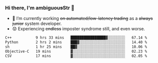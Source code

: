 ### Hi there, I'm ambiguou~~s~~Str 👋

<!--
**ambiguoustexture/ambiguoustexture** is a ✨ _special_ ✨ repository because its `README.md` (this file) appears on your GitHub profile.

Here are some ideas to get you started:
-->
- 🔭 I’m currently working ~~on automated/low-latency trading~~ as a ~~always junior~~ system developer.
- :worried: Experiencing ~~endless~~ imposter syndrome still, and even worse.

<!--START_SECTION:waka-->

```txt
C++           9 hrs 33 mins   ████████████████▓░░░░░░░░   67.14 %
Python        2 hrs 2 mins    ███▓░░░░░░░░░░░░░░░░░░░░░   14.40 %
sh            1 hr 25 mins    ██▓░░░░░░░░░░░░░░░░░░░░░░   10.06 %
Objective-C   19 mins         ▓░░░░░░░░░░░░░░░░░░░░░░░░   02.23 %
CSV           17 mins         ▓░░░░░░░░░░░░░░░░░░░░░░░░   02.05 %
```

<!--END_SECTION:waka-->
